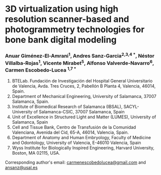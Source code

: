 # 3D virtualization using high resolution scanner-based and photogrammetry technologies for bone bank digital modeling

### Anuar Giménez-El-Amrani<sup>1</sup>, Andres Sanz-Garcia<sup>2,3,4 *</sup>, Néstor Villalba-Rojas<sup>1</sup>, Vicente Mirabet<sup>5</sup>, Alfonso Valverde-Navarro<sup>6</sup>, Carmen Escobedo-Lucea <sup>1,7 *</sup> 
1. BTELab. Fundación de Investigación del Hospital General Universitario de Valencia, Avda. Tres Cruces, 2, Pabellón B Planta 4, Valencia, 46014, Spain.
2. Department of Mechanical Engineering, University of Salamanca, 37007 Salamanca, Spain.
3. Institute of Biomedical Research of Salamanca (IBSAL), SACYL-University of Salamanca-CSIC, 37007 Salamanca, Spain
4. Unit of Excellence in Structured Light and Matter (LUMES), University of Salamanca, Spain
5. Cell and Tissue Bank, Centro de Transfusión de la Comunidad Valenciana, Avenida del Cid, 65-A, 46014, Valencia, Spain.
6. Department of Anatomy and Human Embryology, Faculty of Medicine and Odontology, University of Valencia, E-46010 Valencia, Spain
7. Wyss Institute for Biologically Inspired Engineering, Harvard University, Boston, MA 02115, USA.

Corresponding author's email: carmenescobedolucea@gmail.com and ansanz@usal.es 
